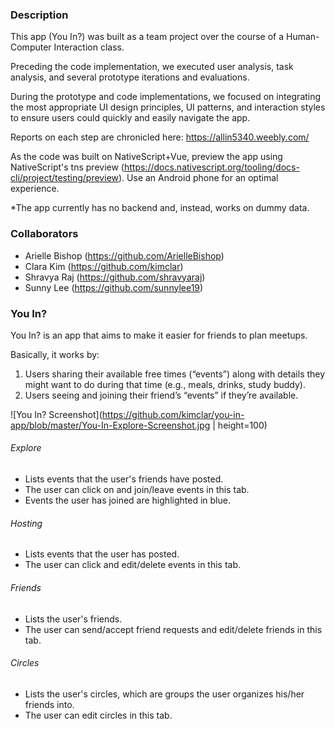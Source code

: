 ### Description
This app (You In?) was built as a team project over the course of a Human-Computer Interaction class.

Preceding the code implementation, we executed user analysis, task analysis, and several prototype iterations and evaluations.

During the prototype and code implementations, we focused on integrating the most appropriate UI design principles, UI patterns, and interaction styles to ensure users could quickly and easily navigate the app.

Reports on each step are chronicled here: https://allin5340.weebly.com/

As the code was built on NativeScript+Vue, preview the app using NativeScript's tns preview (https://docs.nativescript.org/tooling/docs-cli/project/testing/preview). Use an Android phone for an optimal experience.

*The app currently has no backend and, instead, works on dummy data.

### Collaborators
- Arielle Bishop (https://github.com/ArielleBishop)
- Clara Kim (https://github.com/kimclar)
- Shravya Raj (https://github.com/shravyaraj)
- Sunny Lee (https://github.com/sunnylee19)

### You In?

You In? is an app that aims to make it easier for friends to plan meetups.

Basically, it works by:
1. Users sharing their available free times (“events”) along with details they might want to do during that time (e.g., meals, drinks, study buddy). 
2. Users seeing and joining their friend’s “events” if they’re available.

![You In? Screenshot](https://github.com/kimclar/you-in-app/blob/master/You-In-Explore-Screenshot.jpg | height=100)

###### Explore
- Lists events that the user's friends have posted.
- The user can click on and join/leave events in this tab.
- Events the user has joined are highlighted in blue.
###### Hosting
- Lists events that the user has posted.
- The user can click and edit/delete events in this tab.
###### Friends
- Lists the user's friends.
- The user can send/accept friend requests and edit/delete friends in this tab.
###### Circles
- Lists the user's circles, which are groups the user organizes his/her friends into.
- The user can edit circles in this tab.
